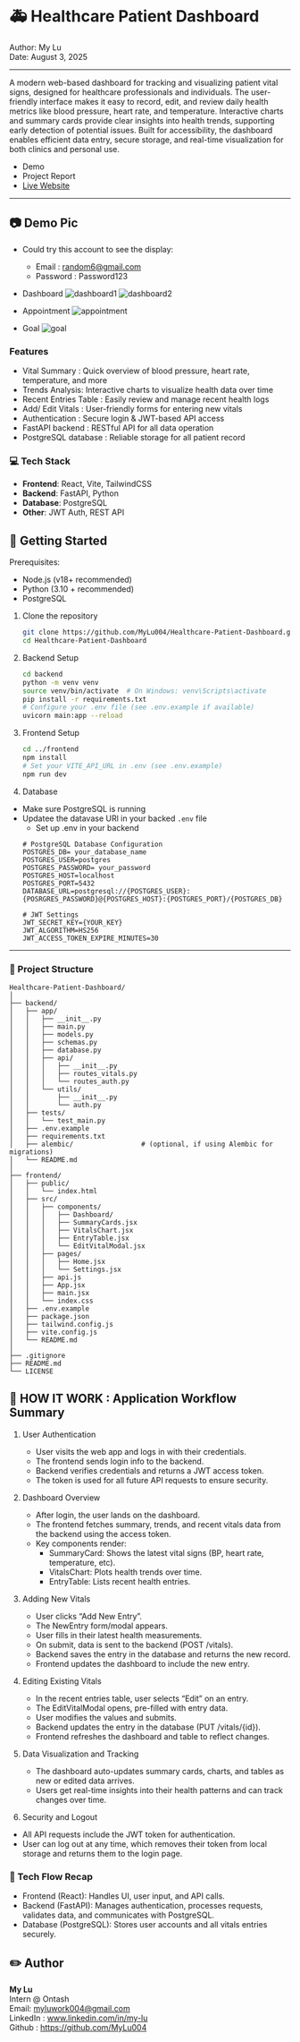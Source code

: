 # 🚑 Healthcare Patient Dashboard

Author: My Lu  
Date: August 3, 2025

---
A modern web-based dashboard for tracking and visualizing patient vital signs, designed for healthcare professionals and individuals. The user-friendly interface makes it easy to record, edit, and review daily health metrics like blood pressure, heart rate, and temperature. Interactive charts and summary cards provide clear insights into health trends, supporting early detection of potential issues. Built for accessibility, the dashboard enables efficient data entry, secure storage, and real-time visualization for both clinics and personal use.
- Demo 
- Project Report
- [Live Website](https://healthcare-patient-dashboard.vercel.app)
---
## 📷 Demo Pic
- Could try this account to see the display:
    - Email : random6@gmail.com
    - Password : Password123

- Dashboard
![dashboard1](/images/dashboard_snapshot.png)
![dashboard2](/images/dashboard_snapshot2.png)

- Appointment
![appointment](/images/appointment_snapshot.png)

- Goal
![goal](/images/goal_snapshot.png)


### Features
- Vital Summary : Quick overview of blood pressure, heart rate, temperature, and more
- Trends Analysis: Interactive charts to visualize health data over time
- Recent Entries Table : Easily review and manage recent health logs
- Add/ Edit Vitals : User-friendly forms for entering new vitals
- Authentication : Secure login & JWT-based API access
- FastAPI backend : RESTful API for all data operation
- PostgreSQL database : Reliable storage for all patient record


### 💻 Tech Stack
- **Frontend**: React, Vite, TailwindCSS  
- **Backend**: FastAPI, Python  
- **Database**: PostgreSQL  
- **Other**: JWT Auth, REST API

## 📃 Getting Started
Prerequisites:
- Node.js (v18+ recommended)
- Python (3.10 + recommended)
- PostgreSQL

1. Clone the repository
    ``` bash
    git clone https://github.com/MyLu004/Healthcare-Patient-Dashboard.git
    cd Healthcare-Patient-Dashboard
    ```

2. Backend Setup
    ``` bash 
    cd backend
    python -m venv venv
    source venv/bin/activate  # On Windows: venv\Scripts\activate
    pip install -r requirements.txt
    # Configure your .env file (see .env.example if available)
    uvicorn main:app --reload
    ```

3. Frontend Setup
    ``` bash
    cd ../frontend
    npm install
    # Set your VITE_API_URL in .env (see .env.example)
    npm run dev
    ```

4. Database
- Make sure PostgreSQL is running
- Updatee the datavase URl in your backed `.env` file
    - Set up .env in your backend
    ``` env
    # PostgreSQL Database Configuration
    POSTGRES_DB= your_database_name
    POSTGRES_USER=postgres
    POSTGRES_PASSWORD= your_password
    POSTGRES_HOST=localhost
    POSTGRES_PORT=5432
    DATABASE_URL=postgresql://{POSTGRES_USER}:{POSRGRES_PASSWORD}@{POSTGRES_HOST}:{POSTGRES_PORT}/{POSTGRES_DB}

    # JWT Settings
    JWT_SECRET_KEY={YOUR_KEY}
    JWT_ALGORITHM=HS256
    JWT_ACCESS_TOKEN_EXPIRE_MINUTES=30
    ```

---

### 📁 Project Structure

``` pgsql
Healthcare-Patient-Dashboard/
│
├── backend/
│   ├── app/
│   │   ├── __init__.py
│   │   ├── main.py
│   │   ├── models.py
│   │   ├── schemas.py
│   │   ├── database.py
│   │   ├── api/
│   │   │   ├── __init__.py
│   │   │   ├── routes_vitals.py
│   │   │   └── routes_auth.py
│   │   └── utils/
│   │       ├── __init__.py
│   │       └── auth.py
│   ├── tests/
│   │   └── test_main.py
│   ├── .env.example
│   ├── requirements.txt
│   ├── alembic/                 # (optional, if using Alembic for migrations)
│   └── README.md
│
├── frontend/
│   ├── public/
│   │   └── index.html
│   ├── src/
│   │   ├── components/
│   │   │   ├── Dashboard/
│   │   │   ├── SummaryCards.jsx
│   │   │   ├── VitalsChart.jsx
│   │   │   ├── EntryTable.jsx
│   │   │   └── EditVitalModal.jsx
│   │   ├── pages/
│   │   │   ├── Home.jsx
│   │   │   └── Settings.jsx
│   │   ├── api.js
│   │   ├── App.jsx
│   │   ├── main.jsx
│   │   └── index.css
│   ├── .env.example
│   ├── package.json
│   ├── tailwind.config.js
│   ├── vite.config.js
│   └── README.md
│
├── .gitignore
├── README.md
└── LICENSE
```

## 🏥  HOW IT WORK : Application Workflow Summary

1. User Authentication  
    - User visits the web app and logs in with their credentials.
    - The frontend sends login info to the backend.
    - Backend verifies credentials and returns a JWT access token.
    - The token is used for all future API requests to ensure security.


2. Dashboard Overview
    - After login, the user lands on the dashboard.
    - The frontend fetches summary, trends, and recent vitals data from the backend using the access token.
    - Key components render:
        - SummaryCard: Shows the latest vital signs (BP, heart rate, temperature, etc).
        - VitalsChart: Plots health trends over time.
        - EntryTable: Lists recent health entries.

3. Adding New Vitals
    - User clicks “Add New Entry”.
    - The NewEntry form/modal appears.
    - User fills in their latest health measurements.
    - On submit, data is sent to the backend (POST /vitals).
    - Backend saves the entry in the database and returns the new record.
    - Frontend updates the dashboard to include the new entry.

4. Editing Existing Vitals
    - In the recent entries table, user selects “Edit” on an entry.
    - The EditVitalModal opens, pre-filled with entry data.
    - User modifies the values and submits.
    - Backend updates the entry in the database (PUT /vitals/{id}).
    - Frontend refreshes the dashboard and table to reflect changes.

5. Data Visualization and Tracking
    - The dashboard auto-updates summary cards, charts, and tables as new or edited data arrives.
    - Users get real-time insights into their health patterns and can track changes over time.

6. Security and Logout
- All API requests include the JWT token for authentication.
- User can log out at any time, which removes their token from local storage and returns them to the login page.

### 📙 Tech Flow Recap
- Frontend (React): Handles UI, user input, and API calls.
- Backend (FastAPI): Manages authentication, processes requests, validates data, and communicates with PostgreSQL.
- Database (PostgreSQL): Stores user accounts and all vitals entries securely.

## ✏️ Author
**My Lu**   
Intern @ Ontash  
Email: myluwork004@gmail.com  
LinkedIn : www.linkedin.com/in/my-lu   
Github : https://github.com/MyLu004  